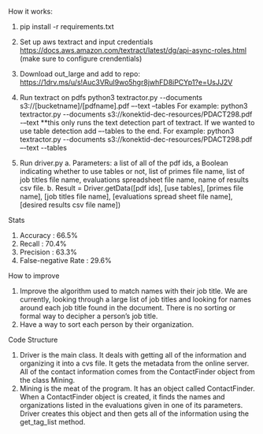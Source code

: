How it works:
1) pip install -r requirements.txt
2) Set up aws textract and input credentials  https://docs.aws.amazon.com/textract/latest/dg/api-async-roles.html (make sure to configure crendentials)
3) Download out_large and add to repo: https://1drv.ms/u/s!Auc3VRul9wo5hgr8jwhFD8iPCYp1?e=UsJJ2V
4)	Run textract on pdfs
python3 textractor.py --documents s3://[bucketname]/[pdfname].pdf –-text –tables
For example:
python3 textractor.py --documents s3://konektid-dec-resources/PDACT298.pdf -–text
 **this only runs the text detection part of textract. If we wanted to use table detection add –-tables to the end. 
For example:
python3 textractor.py --documents s3://konektid-dec-resources/PDACT298.pdf –-text --tables

5)	Run driver.py
a.	Parameters: a list of all of the pdf ids, a Boolean indicating whether to use tables or not, list of primes file name, list of job titles file name, evaluations spreadsheet file name, name of results csv file.
b.	Result = Driver.getData([pdf ids], [use tables], [primes file name], [job titles file name], [evaluations spread sheet file name], [desired results csv file name])
 
Stats
1)	Accuracy : 66.5%
2)	Recall : 70.4%
3)	Precision : 63.3%
4)	False-negative Rate : 29.6%

How to improve
1)	Improve the algorithm used to match names with their job title. We are currently, looking through a large list of job titles and looking for names around each job title found in the document. There is no sorting or formal way to decipher a person’s job title. 
2)	Have a way to sort each person by their organization. 

Code Structure
1)	Driver is the main class. It deals with getting all of the information and organizing it into a cvs file. It gets the metadata from the online server. All of the contact information comes from the ContactFinder object from the class Mining. 
2)	Mining is the meat of the program. It has an object called ContactFinder. When a ContactFinder object is created, it finds the names and organizations listed in the evaluations given in one of its parameters. Driver creates this object and then gets all of the information using the get_tag_list method. 
